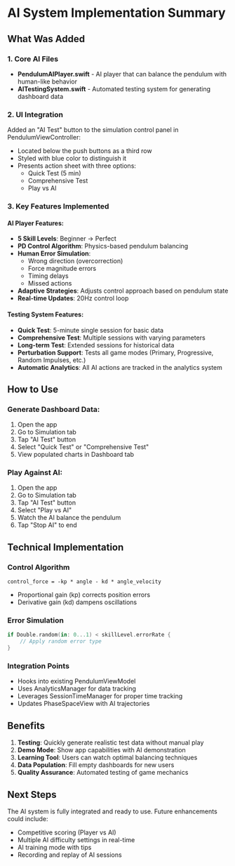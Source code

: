 # AI System Implementation Summary

## What Was Added

### 1. Core AI Files
- **PendulumAIPlayer.swift** - AI player that can balance the pendulum with human-like behavior
- **AITestingSystem.swift** - Automated testing system for generating dashboard data

### 2. UI Integration
Added an "AI Test" button to the simulation control panel in PendulumViewController:
- Located below the push buttons as a third row
- Styled with blue color to distinguish it
- Presents action sheet with three options:
  - Quick Test (5 min)
  - Comprehensive Test  
  - Play vs AI

### 3. Key Features Implemented

#### AI Player Features:
- **5 Skill Levels**: Beginner → Perfect
- **PD Control Algorithm**: Physics-based pendulum balancing
- **Human Error Simulation**: 
  - Wrong direction (overcorrection)
  - Force magnitude errors
  - Timing delays
  - Missed actions
- **Adaptive Strategies**: Adjusts control approach based on pendulum state
- **Real-time Updates**: 20Hz control loop

#### Testing System Features:
- **Quick Test**: 5-minute single session for basic data
- **Comprehensive Test**: Multiple sessions with varying parameters
- **Long-term Test**: Extended sessions for historical data
- **Perturbation Support**: Tests all game modes (Primary, Progressive, Random Impulses, etc.)
- **Automatic Analytics**: All AI actions are tracked in the analytics system

## How to Use

### Generate Dashboard Data:
1. Open the app
2. Go to Simulation tab
3. Tap "AI Test" button
4. Select "Quick Test" or "Comprehensive Test"
5. View populated charts in Dashboard tab

### Play Against AI:
1. Open the app
2. Go to Simulation tab  
3. Tap "AI Test" button
4. Select "Play vs AI"
5. Watch the AI balance the pendulum
6. Tap "Stop AI" to end

## Technical Implementation

### Control Algorithm
```
control_force = -kp * angle - kd * angle_velocity
```
- Proportional gain (kp) corrects position errors
- Derivative gain (kd) dampens oscillations

### Error Simulation
```swift
if Double.random(in: 0...1) < skillLevel.errorRate {
    // Apply random error type
}
```

### Integration Points
- Hooks into existing PendulumViewModel
- Uses AnalyticsManager for data tracking
- Leverages SessionTimeManager for proper time tracking
- Updates PhaseSpaceView with AI trajectories

## Benefits

1. **Testing**: Quickly generate realistic test data without manual play
2. **Demo Mode**: Show app capabilities with AI demonstration
3. **Learning Tool**: Users can watch optimal balancing techniques
4. **Data Population**: Fill empty dashboards for new users
5. **Quality Assurance**: Automated testing of game mechanics

## Next Steps

The AI system is fully integrated and ready to use. Future enhancements could include:
- Competitive scoring (Player vs AI)
- Multiple AI difficulty settings in real-time
- AI training mode with tips
- Recording and replay of AI sessions